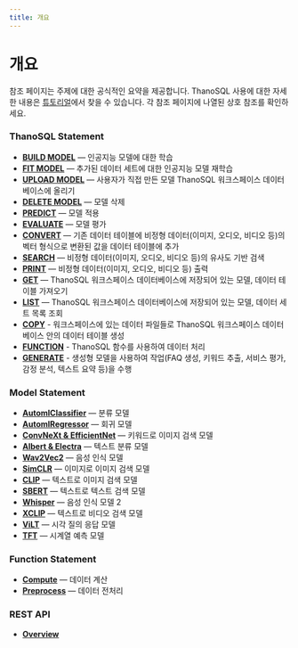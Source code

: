 ```yaml
---
title: 개요
---
```


# __개요__


참조 페이지는 주제에 대한 공식적인 요약을 제공합니다. ThanoSQL 사용에 대한 자세한 내용은 [튜토리얼](../tutorials/algorithm_list/)에서 찾을 수 있습니다. 각 참조 페이지에 나열된 상호 참조를 확인하세요.

### __ThanoSQL Statement__

- [__BUILD MODEL__](../ThanoSQL_query/BUILD_MODEL_SYNTAX/) — 인공지능 모델에 대한 학습
- [__FIT MODEL__](../ThanoSQL_query/FIT_MODEL_SYNTAX/) —  추가된 데이터 세트에 대한 인공지능 모델 재학습
- [__UPLOAD MODEL__](../ThanoSQL_query/UPLOAD_MODEL_SYNTAX/) — 사용자가 직접 만든 모델 ThanoSQL 워크스페이스 데이터베이스에 올리기
- [__DELETE MODEL__](../ThanoSQL_query/DELETE_MODEL_SYNTAX/) —  모델 삭제
- [__PREDICT__](../ThanoSQL_query/PREDICT_SYNTAX/) — 모델 적용
- [__EVALUATE__](../ThanoSQL_query/EVALUATE_SYNTAX/) —  모델 평가
- [__CONVERT__](../ThanoSQL_query/CONVERT_SYNTAX/) — 기존 데이터 테이블에 비정형 데이터(이미지, 오디오, 비디오 등)의 벡터 형식으로 변환된 값을 데이터 테이블에 추가
- [__SEARCH__](../ThanoSQL_query/SEARCH_SYNTAX/) — 비정형 데이터(이미지, 오디오, 비디오 등)의 유사도 기반 검색
- [__PRINT__](../ThanoSQL_query/PRINT_SYNTAX/) — 비정형 데이터(이미지, 오디오, 비디오 등) 출력
- [__GET__](../ThanoSQL_query/GET_SYNTAX/) —  ThanoSQL 워크스페이스 데이터베이스에 저장되어 있는 모델, 데이터 테이블 가져오기
- [__LIST__](../ThanoSQL_query/LIST_SYNTAX/) — ThanoSQL 워크스페이스 데이터베이스에 저장되어 있는 모델, 데이터 세트 목록 조회
- [__COPY__](../ThanoSQL_query/COPY_SYNTAX/) - 워크스페이스에 있는 데이터 파일들로 ThanoSQL 워크스페이스 데이터베이스 안의 데이터 테이블 생성
- [__FUNCTION__](../ThanoSQL_query/FUNCTION_SYNTAX/) - ThanoSQL 함수를 사용하여 데이터 처리
- [__GENERATE__](../ThanoSQL_query/GENERATE_SYNTAX/) - 생성형 모델을 사용하여 작업(FAQ 생성, 키워드 추출, 서비스 평가, 감정 분석, 텍스트 요약 등)을 수행

### __Model Statement__

- [__AutomlClassifier__](../ThanoSQL_model/AutomlClassifier/) — 분류 모델
- [__AutomlRegressor__](../ThanoSQL_model/AutomlRegressor/) — 회귀 모델
- [__ConvNeXt & EfficientNet__](../ThanoSQL_model/ConvNeXt_EfficientNet/) — 키워드로 이미지 검색 모델
- [__Albert & Electra__](../ThanoSQL_model/Albert_Electra/) — 텍스트 분류 모델
- [__Wav2Vec2__](../ThanoSQL_model/Wav2Vec2/) — 음성 인식 모델
- [__SimCLR__](../ThanoSQL_model/SimCLR/) —  이미지로 이미지 검색 모델
- [__CLIP__](../ThanoSQL_model/CLIP/) — 텍스트로 이미지 검색 모델
- [__SBERT__](../ThanoSQL_model/SBERT/) — 텍스트로 텍스트 검색 모델
- [__Whisper__](../ThanoSQL_model/Whisper/) — 음성 인식 모델 2
- [__XCLIP__](../ThanoSQL_model/XCLIP/) — 텍스트로 비디오 검색 모델
- [__ViLT__](../ThanoSQL_model/ViLT/) — 시각 질의 응답 모델
- [__TFT__](../ThanoSQL_model/TFT/) — 시계열 예측 모델

### __Function Statement__ 
- [__Compute__](../ThanoSQL_function/Compute/) — 데이터 계산
- [__Preprocess__](../ThanoSQL_function/Preprocess/) — 데이터 전처리

### __REST API__ 

- [__Overview__](../ThanoSQL_connecting/overview/)